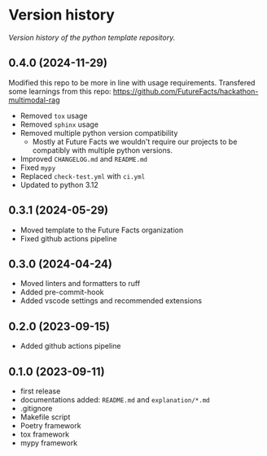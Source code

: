 # Version history

_Version history of the python template repository._

## 0.4.0 (2024-11-29)

Modified this repo to be more in line with usage requirements.
Transfered some learnings from this repo: <https://github.com/FutureFacts/hackathon-multimodal-rag>

- Removed `tox` usage
- Removed `sphinx` usage
- Removed multiple python version compatibility
  - Mostly at Future Facts we wouldn't require our projects to be compatibly with multiple python versions.
- Improved `CHANGELOG.md` and `README.md`
- Fixed `mypy`
- Replaced `check-test.yml` with `ci.yml`
- Updated to python 3.12

## 0.3.1 (2024-05-29)

- Moved template to the Future Facts organization
- Fixed github actions pipeline

## 0.3.0 (2024-04-24)

- Moved linters and formatters to ruff
- Added pre-commit-hook
- Added vscode settings and recommended extensions

## 0.2.0 (2023-09-15)

- Added github actions pipeline

## 0.1.0 (2023-09-11)

- first release
- documentations added: `README.md` and `explanation/*.md`
- .gitignore
- Makefile script
- Poetry framework
- tox framework
- mypy framework
